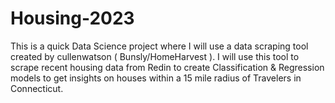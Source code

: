 # Housing-2023
This is a quick Data Science project where I will use a data scraping tool created by cullenwatson ( Bunsly/HomeHarvest ). I will use this tool to scrape recent housing data from Redin to create Classification &amp; Regression models to get insights on houses within a 15 mile radius of Travelers in Connecticut.

